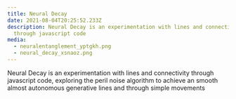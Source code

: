 ```yaml
---
title: Neural Decay
date: 2021-08-04T20:25:52.233Z
description: Neural Decay is an experimentation with lines and connectivity
  through javascript code
media:
  - neuralentanglement_yptgkh.png
  - neural_decay_xsnaoz.png
---
```

Neural Decay is an experimentation with lines and connectivity through javascript code, exploring the peril noise algorithm to achieve an smooth almost autonomous generative lines and through simple movements